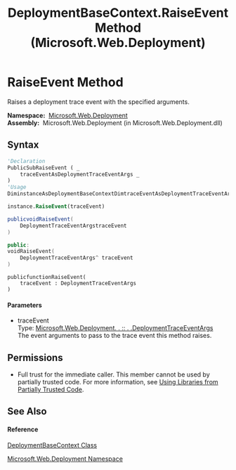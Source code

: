 ﻿---
title: DeploymentBaseContext.RaiseEvent Method  (Microsoft.Web.Deployment)
TOCTitle: RaiseEvent Method
ms:assetid: M:Microsoft.Web.Deployment.DeploymentBaseContext.RaiseEvent(Microsoft.Web.Deployment.DeploymentTraceEventArgs)
ms:mtpsurl: https://msdn.microsoft.com/en-us/library/microsoft.web.deployment.deploymentbasecontext.raiseevent(v=VS.90)
ms:contentKeyID: 20209012
ms.date: 05/02/2012
mtps_version: v=VS.90
f1_keywords:
- Microsoft.Web.Deployment.DeploymentBaseContext.RaiseEvent
dev_langs:
- CSharp
- JScript
- VB
- c++
api_location:
- Microsoft.Web.Deployment.dll
api_name:
- Microsoft.Web.Deployment.DeploymentBaseContext.RaiseEvent
api_type:
- Managed
topic_type:
- apiref
- kbSyntax
product_family_name: VS
ROBOTS: INDEX,FOLLOW
---

# RaiseEvent Method

Raises a deployment trace event with the specified arguments.

**Namespace:**  [Microsoft.Web.Deployment](microsoft-web-deployment-namespace.md)  
**Assembly:**  Microsoft.Web.Deployment (in Microsoft.Web.Deployment.dll)

## Syntax

``` vb
'Declaration
PublicSubRaiseEvent ( _
    traceEventAsDeploymentTraceEventArgs _
)
'Usage
DiminstanceAsDeploymentBaseContextDimtraceEventAsDeploymentTraceEventArgs

instance.RaiseEvent(traceEvent)
```

``` csharp
publicvoidRaiseEvent(
    DeploymentTraceEventArgstraceEvent
)
```

``` c++
public:
voidRaiseEvent(
    DeploymentTraceEventArgs^ traceEvent
)
```

``` jscript
publicfunctionRaiseEvent(
    traceEvent : DeploymentTraceEventArgs
)
```

#### Parameters

  - traceEvent  
    Type: [Microsoft.Web.Deployment. . :: . .DeploymentTraceEventArgs](deploymenttraceeventargs-class-microsoft-web-deployment.md)  
    The event arguments to pass to the trace event this method raises.  

## Permissions

  - Full trust for the immediate caller. This member cannot be used by partially trusted code. For more information, see [Using Libraries from Partially Trusted Code](https://msdn.microsoft.com/en-us/library/8skskf63\(v=vs.90\)).

## See Also

#### Reference

[DeploymentBaseContext Class](deploymentbasecontext-class-microsoft-web-deployment.md)

[Microsoft.Web.Deployment Namespace](microsoft-web-deployment-namespace.md)

